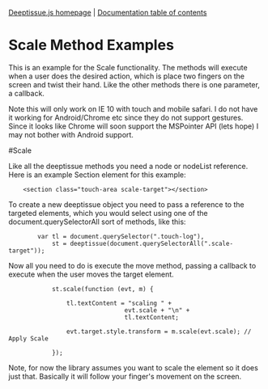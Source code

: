 [Deeptissue.js homepage](http://deeptissuejs.com/) | [Documentation
table of contents](README.md)

# Scale Method Examples

This is an example for the Scale functionality. The methods will execute 
when a user does the desired action, which is place two fingers on the screen
and twist their hand. Like the other methods there is one parameter, a callback.

Note this will only work on IE 10 with touch and mobile safari. I do not have it
working for Android/Chrome etc since they do not support gestures. Since it looks
like Chrome will soon support the MSPointer API (lets hope) I may not bother with 
Android support.

#Scale

Like all the deeptissue methods you need a node or nodeList reference. Here is an
example Section element for this example:

        <section class="touch-area scale-target"></section>

To create a new deeptissue object you need to pass a reference to the targeted
elements, which you would select using one of the document.querySelectorAll sort
of methods, like this:

            var tl = document.querySelector(".touch-log"),
                st = deeptissue(document.querySelectorAll(".scale-target"));

Now all you need to do is execute the move method, passing a callback to execute when the 
user moves the target element.

                st.scale(function (evt, m) {
            
                    tl.textContent = "scaling " +
                                    evt.scale + "\n" +
                                    tl.textContent;
            
                    evt.target.style.transform = m.scale(evt.scale); // Apply Scale
            
                });

Note, for now the library assumes you want to scale the element so it does just that.
Basically it will follow your finger's movement on the screen.
